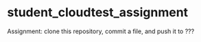 # student_cloudtest_assignment
Assignment:  clone this repository, commit a file, and push it to ???
